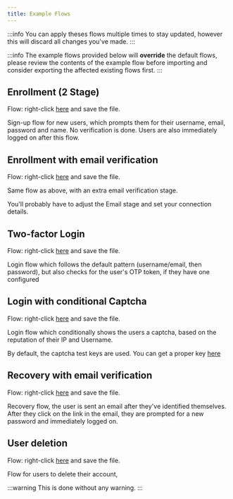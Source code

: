 ```yaml
---
title: Example Flows
---
```


:::info
You can apply theses flows multiple times to stay updated, however this will discard all changes you've made.
:::

:::info
The example flows provided below will **override** the default flows, please review the contents of the example flow before importing and consider exporting the affected existing flows first.
:::

## Enrollment (2 Stage)

Flow: right-click [here](/flows/enrollment-2-stage.akflow) and save the file.

Sign-up flow for new users, which prompts them for their username, email, password and name. No verification is done. Users are also immediately logged on after this flow.

## Enrollment with email verification

Flow: right-click [here](/flows/enrollment-email-verification.akflow) and save the file.

Same flow as above, with an extra email verification stage.

You'll probably have to adjust the Email stage and set your connection details.

## Two-factor Login

Flow: right-click [here](/flows/login-2fa.akflow) and save the file.

Login flow which follows the default pattern (username/email, then password), but also checks for the user's OTP token, if they have one configured

## Login with conditional Captcha

Flow: right-click [here](/flows/login-conditional-captcha.akflow) and save the file.

Login flow which conditionally shows the users a captcha, based on the reputation of their IP and Username.

By default, the captcha test keys are used. You can get a proper key [here](https://www.google.com/recaptcha/intro/v3.html)

## Recovery with email verification

Flow: right-click [here](/flows/recovery-email-verification.akflow) and save the file.

Recovery flow, the user is sent an email after they've identified themselves. After they click on the link in the email, they are prompted for a new password and immediately logged on.

## User deletion

Flow: right-click [here](/flows/unenrollment.akflow) and save the file.

Flow for users to delete their account,

:::warning
This is done without any warning.
:::
